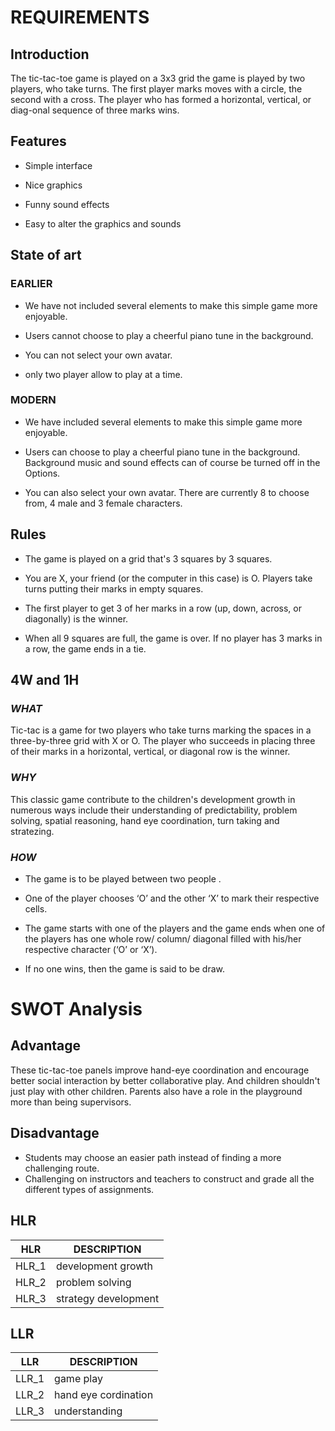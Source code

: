 # REQUIREMENTS

## Introduction

The tic-tac-toe game is played on a 3x3 grid the game is played by two players, who take turns. The first player marks moves with a circle, the second with a cross. The player who has formed a horizontal, vertical, or diag-onal sequence of three marks wins.

## Features
- Simple interface

- Nice graphics

- Funny sound effects

- Easy to alter the graphics and sounds

## State of art

### EARLIER

- We have not included several elements to make this simple game more enjoyable.

- Users cannot choose to play a cheerful piano tune in the background.

- You can not select your own avatar.

- only two player allow to play at a time.


### MODERN

- We have included several elements to make this simple game more enjoyable.

- Users can choose to play a cheerful piano tune in the background. Background music and sound effects can of course be turned off in the Options.

- You can also select your own avatar. There are currently 8 to choose from, 4 male and 3 female characters.



## Rules

- The game is played on a grid that's 3 squares by 3 squares.

- You are X, your friend (or the computer in this case) is O. Players take turns putting their marks in empty squares.

- The first player to get 3 of her marks in a row (up, down, across, or diagonally) is the winner.

- When all 9 squares are full, the game is over. If no player has 3 marks in a row, the game ends in a tie.

## 4W and 1H

### *WHAT*

Tic-tac is a game for two players who take turns marking the spaces in a three-by-three grid with X or O. The player who succeeds in placing three of their marks in a horizontal, vertical, or diagonal row is the winner.

### *WHY*

This classic game contribute to the children's development growth in numerous ways include their understanding of predictability, problem solving, spatial reasoning, hand eye coordination, turn taking and stratezing.

### *HOW*

- The game is to be played between two people .

- One of the player chooses ‘O’ and the other ‘X’ to mark their respective cells.

- The game starts with one of the players and the game ends when one of the players has one whole row/ column/ diagonal filled with his/her respective character (‘O’ or ‘X’).

- If no one wins, then the game is said to be draw.

# SWOT Analysis

## Advantage

These tic-tac-toe panels improve hand-eye coordination and encourage better social interaction by better collaborative play. And children shouldn't just play with other children. Parents also have a role in the playground more than being supervisors.

## Disadvantage

- Students may choose an easier path instead of finding a more challenging route. 
- Challenging on instructors and teachers to construct and grade all the different types of assignments.

## HLR

| HLR | DESCRIPTION |
| --------------- | --------------- | 
| HLR_1 | development growth| | 
| HLR_2 | problem solving | 
| HLR_3 | strategy development|

## LLR

| LLR | DESCRIPTION |
| ------------- | -----------|
| LLR_1 | game play |
| LLR_2 | hand eye cordination |
| LLR_3 | understanding |


